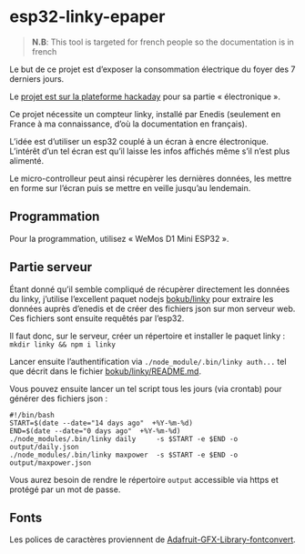 # esp32-linky-epaper

> **N.B**: This tool is targeted for french people so the documentation is in french

Le but de ce projet est d’exposer la consommation électrique du foyer des 7 derniers jours.

Le [projet est sur la plateforme hackaday](https://hackaday.io/project/177065-linky-daily-consumption) pour sa partie « électronique ».

Ce projet nécessite un compteur linky, installé par Enedis (seulement en France à ma connaissance, d’où la documentation en français).

L’idée est d’utiliser un esp32 couplé à un écran à encre électronique. L’intérêt d’un tel écran est qu’il laisse les infos affichés même s’il n’est plus alimenté.

Le micro-controlleur peut ainsi récupèrer les dernières données, les mettre en forme sur l’écran puis se mettre en veille jusqu’au lendemain.

## Programmation

Pour la programmation, utilisez « WeMos D1 Mini ESP32 ».

## Partie serveur

Étant donné qu’il semble compliqué de récupèrer directement les données du linky, j’utilise l’excellent paquet nodejs [bokub/linky](https://github.com/bokub/linky) pour extraire les données auprès d’enedis et de créer des fichiers json sur mon serveur web. Ces fichiers sont ensuite requêtés par l’esp32.

Il faut donc, sur le serveur, créer un répertoire et installer le paquet linky : `mkdir linky && npm i linky`

Lancer ensuite l’authentification via `./node_module/.bin/linky auth...` tel que décrit dans le fichier [bokub/linky/README.md](https://github.com/bokub/linky/blob/master/README.md).

Vous pouvez ensuite lancer un tel script tous les jours (via crontab) pour générer des fichiers json :

    #!/bin/bash
    START=$(date --date="14 days ago"  +%Y-%m-%d)
    END=$(date --date="0 days ago"  +%Y-%m-%d)
    ./node_modules/.bin/linky daily     -s $START -e $END -o output/daily.json
    ./node_modules/.bin/linky maxpower  -s $START -e $END -o output/maxpower.json

Vous aurez besoin de rendre le répertoire `output` accessible via https et protégé par un mot de passe.


## Fonts

Les polices de caractères proviennent de [Adafruit-GFX-Library-fontconvert](https://github.com/paulgreg/Adafruit-GFX-Library-fontconvert).
